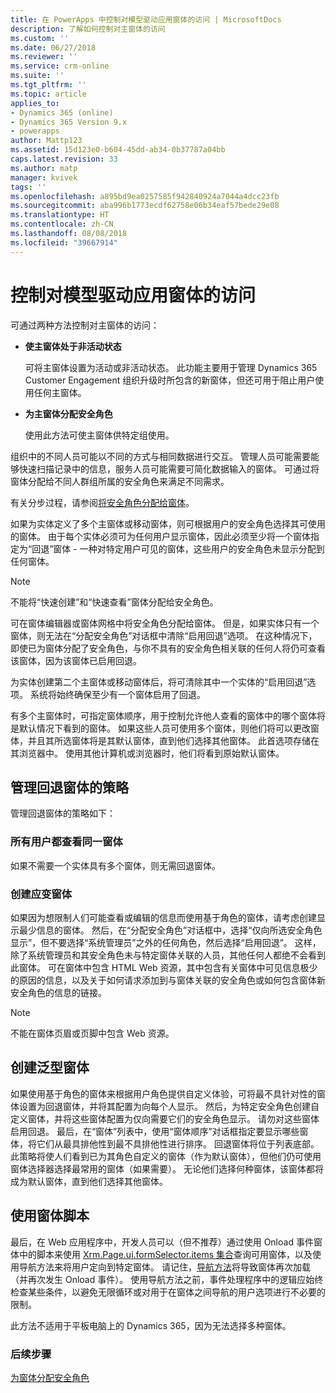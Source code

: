 ```yaml
---
title: 在 PowerApps 中控制对模型驱动应用窗体的访问 | MicrosoftDocs
description: 了解如何控制对主窗体的访问
ms.custom: ''
ms.date: 06/27/2018
ms.reviewer: ''
ms.service: crm-online
ms.suite: ''
ms.tgt_pltfrm: ''
ms.topic: article
applies_to:
- Dynamics 365 (online)
- Dynamics 365 Version 9.x
- powerapps
author: Mattp123
ms.assetid: 15d123e0-b604-45dd-ab34-0b37787a04bb
caps.latest.revision: 33
ms.author: matp
manager: kvivek
tags: ''
ms.openlocfilehash: a895bd9ea0257585f942840924a7044a4dcc23fb
ms.sourcegitcommit: aba996b1773ecdf62758e06b34eaf57bede29e08
ms.translationtype: HT
ms.contentlocale: zh-CN
ms.lasthandoff: 08/08/2018
ms.locfileid: "39667914"
---
```

# <a name="control-access-to-model-driven-app-forms"></a>控制对模型驱动应用窗体的访问

 可通过两种方法控制对主窗体的访问：  
  
- **使主窗体处于非活动状态**  
  
     可将主窗体设置为活动或非活动状态。 此功能主要用于管理 Dynamics 365 Customer Engagement 组织升级时所包含的新窗体，但还可用于阻止用户使用任何主窗体。   
  
- **为主窗体分配安全角色**  
  
     使用此方法可使主窗体供特定组使用。  
  
 组织中的不同人员可能以不同的方式与相同数据进行交互。 管理人员可能需要能够快速扫描记录中的信息，服务人员可能需要可简化数据输入的窗体。 可通过将窗体分配给不同人群组所属的安全角色来满足不同需求。  
  
 有关分步过程，请参阅[将安全角色分配给窗体](https://docs.microsoft.com/dynamics365/customer-engagement/admin/assign-security-roles-form)。  
  
 如果为实体定义了多个主窗体或移动窗体，则可根据用户的安全角色选择其可使用的窗体。 由于每个实体必须可为任何用户显示窗体，因此必须至少将一个窗体指定为“回退”窗体 - 一种对特定用户可见的窗体，这些用户的安全角色未显示分配到任何窗体。  
  
> [!NOTE]
>  不能将“快速创建”和“快速查看”窗体分配给安全角色。  
  
 可在窗体编辑器或窗体网格中将安全角色分配给窗体。 但是，如果实体只有一个窗体，则无法在“分配安全角色”对话框中清除“启用回退”选项。 在这种情况下，即使已为窗体分配了安全角色，与你不具有的安全角色相关联的任何人将仍可查看该窗体，因为该窗体已启用回退。  
  
 为实体创建第二个主窗体或移动窗体后，将可清除其中一个实体的“启用回退”选项。 系统将始终确保至少有一个窗体启用了回退。  
  
 有多个主窗体时，可指定窗体顺序，用于控制允许他人查看的窗体中的哪个窗体将是默认情况下看到的窗体。 如果这些人员可使用多个窗体，则他们将可以更改窗体，并且其所选窗体将是其默认窗体，直到他们选择其他窗体。 此首选项存储在其浏览器中。 使用其他计算机或浏览器时，他们将看到原始默认窗体。  
  
## <a name="strategies-to-manage-the-fallback-form"></a>管理回退窗体的策略  
 管理回退窗体的策略如下：  
  
<a name="BKMK_DoNotUseMultipleForms"></a>   
### <a name="all-users-view-the-same-form"></a>所有用户都查看同一窗体  
 如果不需要一个实体具有多个窗体，则无需回退窗体。  
  
<a name="BKMK_Contingecyform"></a>   
### <a name="create-a-contingency-form"></a>创建应变窗体  
 如果因为想限制人们可能查看或编辑的信息而使用基于角色的窗体，请考虑创建显示最少信息的窗体。 然后，在“分配安全角色”对话框中，选择“仅向所选安全角色显示”，但不要选择“系统管理员”之外的任何角色，然后选择“启用回退”。 这样，除了系统管理员和其安全角色未与特定窗体关联的人员，其他任何人都绝不会看到此窗体。 可在窗体中包含 HTML Web 资源，其中包含有关窗体中可见信息极少的原因的信息，以及关于如何请求添加到与窗体关联的安全角色或如何包含窗体新安全角色的信息的链接。  
  
> [!NOTE]
>  不能在窗体页眉或页脚中包含 Web 资源。  
  
<a name="BKMK_CreateGenericForm"></a>   
## <a name="create-a-generic-form"></a>创建泛型窗体  
 如果使用基于角色的窗体来根据用户角色提供自定义体验，可将最不具针对性的窗体设置为回退窗体，并将其配置为向每个人显示。 然后，为特定安全角色创建自定义窗体，并将这些窗体配置为仅向需要它们的安全角色显示。 请勿对这些窗体启用回退。 最后，在“窗体”列表中，使用“窗体顺序”对话框指定要显示哪些窗体，将它们从最具排他性到最不具排他性进行排序。 回退窗体将位于列表底部。 此策略将使人们看到已为其角色自定义的窗体（作为默认窗体），但他们仍可使用窗体选择器选择最常用的窗体（如果需要）。 无论他们选择何种窗体，该窗体都将成为默认窗体，直到他们选择其他窗体。  
  
<a name="BKMK_UseFormScripting"></a>   
## <a name="use-form-scripting"></a>使用窗体脚本  

 最后，在 Web 应用程序中，开发人员可以（但不推荐）通过使用 Onload 事件窗体中的脚本来使用 [Xrm.Page.ui.formSelector.items 集合](http://go.microsoft.com/fwlink/p/?LinkID=513300)查询可用窗体，以及使用导航方法来将用户定向到特定窗体。 请记住，[导航方法](http://go.microsoft.com/fwlink/p/?LinkID=513301)将导致窗体再次加载（并再次发生 Onload 事件）。 使用导航方法之前，事件处理程序中的逻辑应始终检查某些条件，以避免无限循环或对用于在窗体之间导航的用户选项进行不必要的限制。  
  
 此方法不适用于平板电脑上的 Dynamics 365，因为无法选择多种窗体。  

### <a name="next-steps"></a>后续步骤  

[为窗体分配安全角色](https://docs.microsoft.com/dynamics365/customer-engagement/admin/assign-security-roles-form)
